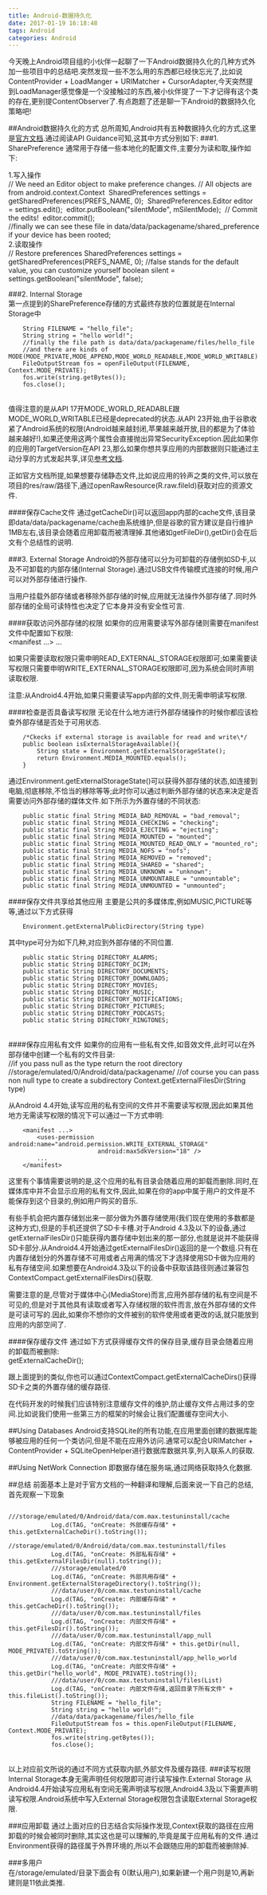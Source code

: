 ```yaml
---
title: Android-数据持久化
date: 2017-01-19 16:18:48
tags: Android
categories: Android
---
```


今天晚上Android项目组的小伙伴一起聊了一下Android数据持久化的几种方式外加一些项目中的总结吧.突然发现一些不怎么用的东西都已经快忘光了,比如说ContentProvider + LoadManger + URIMatcher + CursorAdapter,今天突然提到LoadManager感觉像是一个没接触过的东西,被小伙伴提了一下才记得有这个类的存在,更别提ContentObserver了.有点跑题了还是聊一下Android的数据持久化策略吧!
<!-- more -->
##Android数据持久化的方式
总所周知,Android共有五种数据持久化的方式,这里是[官方文档](https://developer.android.com/guide/topics/data/data-storage.html).通过阅读API Guidance可知,这其中方式分别如下:
###1. SharePreference
通常用于存储一些本地化的配置文件,主要分为读和取,操作如下:

1.写入操作
​		
		// We need an Editor object to make preference changes.
  	    // All objects are from android.context.Context
​		SharedPreferences settings = getSharedPreferences(PREFS_NAME, 0);
​	    SharedPreferences.Editor editor = settings.edit();
​	    editor.putBoolean("silentMode", mSilentMode);
​	    // Commit the edits!
​	    editor.commit();   	    
​	   	 //finally we can see these file in data/data/packagename/shared_preference if your device has been rooted;   
2.读取操作
​    
		// Restore preferences
		SharedPreferences settings = getSharedPreferences(PREFS_NAME, 0);
		//false stands for the default value, you can customize yourself
		boolean silent = settings.getBoolean("silentMode", false);

###2. Internal Storage	
第一点提到的SharePreference存储的方式最终存放的位置就是在Internal Storage中

		String FILENAME = "hello_file";
		String string = "hello world!";
		//finally the file path is data/data/packagename/files/hello_file
		//and there are kinds of MODE(MODE_PRIVATE,MODE_APPEND,MODE_WORLD_READABLE,MODE_WORLD_WRITABLE)
		FileOutputStream fos = openFileOutput(FILENAME, Context.MODE_PRIVATE);
		fos.write(string.getBytes());
		fos.close();					


​		
值得注意的是从API 17开MODE\_WORLD\_READABLE跟MODE\_WORLD_WRITABLE已经是deprecated的状态.从API 23开始,由于谷歌收紧了Android系统的权限(Android越来越封闭,苹果越来越开放,目的都是为了体验越来越好!),如果还使用这两个属性会直接抛出异常SecurityException.因此如果你的应用的TargetVersion在API 23,那么如果你想共享应用的内部数据则只能通过主动分享的方式发起共享,详见[参考文档](https://developer.android.com/training/secure-file-sharing/index.html).

正如官方文档所提,如果想要存储静态文件,比如说应用的铃声之类的文件,可以放在项目的res/raw/路径下,通过openRawResource(R.raw.fileId)获取对应的资源文件.

####保存Cache文件
通过getCacheDir()可以返回app内部的cache文件,该目录即data/data/packagename/cache由系统维护,但是谷歌的官方建议是自行维护1MB左右,该目录会随着应用卸载而被清理掉.其他诸如getFileDir(),getDir()会在后文有个总结性的说明.

###3. External Storage
Android的外部存储可以分为可卸载的存储例如SD卡,以及不可卸载的内部存储(Internal Storage).通过USB文件传输模式连接的时候,用户可以对外部存储进行操作.

当用户挂载外部存储或者移除外部存储的时候,应用就无法操作外部存储了.同时外部存储的全局可读特性也决定了它本身并没有安全性可言.

####获取访问外部存储的权限
如果你的应用需要读写外部存储则需要在manifest文件中配置如下权限:
​		
		<manifest ...>
		    <uses-permission android:name="android.permission.WRITE_EXTERNAL_STORAGE" />
		    ...
		</manifest>		

如果只需要读取权限只需申明READ\_EXTERNAL\_STORAGE权限即可;如果需要读写权限只需要申明WRITE\_EXTERNAL\_STORAGE权限即可,因为系统会同时声明读取权限.

注意:从Android4.4开始,如果只需要读写app内部的文件,则无需申明读写权限.

####检查是否具备读写权限
无论在什么地方进行外部存储操作的时候你都应该检查外部存储是否处于可用状态.

		/*Ckecks if external storage is available for read and write\*/
		public boolean isExternalStorageAvailable(){
			String state = Environment.getExternalStorageState();
			return Environment.MEDIA_MOUNTED.equals();
		}

通过Environment.getExternalStorageState()可以获得外部存储的状态,如连接到电脑,彻底移除,不恰当的移除等等;此时你可以通过判断外部存储的状态来决定是否需要访问外部存储的媒体文件.如下所示为外置存储的不同状态:


	    public static final String MEDIA_BAD_REMOVAL = "bad_removal";
	    public static final String MEDIA_CHECKING = "checking";
	    public static final String MEDIA_EJECTING = "ejecting";
	    public static final String MEDIA_MOUNTED = "mounted";
	    public static final String MEDIA_MOUNTED_READ_ONLY = "mounted_ro";
	    public static final String MEDIA_NOFS = "nofs";
	    public static final String MEDIA_REMOVED = "removed";
	    public static final String MEDIA_SHARED = "shared";
	    public static final String MEDIA_UNKNOWN = "unknown";
	    public static final String MEDIA_UNMOUNTABLE = "unmountable";
	    public static final String MEDIA_UNMOUNTED = "unmounted";

####保存文件共享给其他应用
主要是公共的多媒体库,例如MUSIC,PICTURE等等,通过以下方式获得

		Environment.getExternalPublicDirectory(String type)

其中type可分为如下几种,对应到外部存储的不同位置.

	    public static String DIRECTORY_ALARMS;
	    public static String DIRECTORY_DCIM;
	    public static String DIRECTORY_DOCUMENTS;
	    public static String DIRECTORY_DOWNLOADS;
	    public static String DIRECTORY_MOVIES;
	    public static String DIRECTORY_MUSIC;
	    public static String DIRECTORY_NOTIFICATIONS;
	    public static String DIRECTORY_PICTURES;
	    public static String DIRECTORY_PODCASTS;
	    public static String DIRECTORY_RINGTONES;


​	    
####保存应用私有文件
如果你的应用有一些私有文件,如音效文件,此时可以在外部存储中创建一个私有的文件目录:
​	
		//if you pass null as the type return the root directory
		//storage/emulated/0/Android/data/packagename/
		//of course you can pass non null type to create a subdirectory
		Context.getExternalFilesDir(String type)    

从Android 4.4开始,读写应用的私有空间的文件并不需要读写权限,因此如果其他地方无需读写权限的情况下可以通过一下方式申明:

		<manifest ...>
			<uses-permission android:name="android.permission.WRITE_EXTERNAL_STORAGE"
					         android:maxSdkVersion="18" />
			...
		</manifest>

这里有个事情需要说明的是,这个应用的私有目录会随着应用的卸载而删除.同时,在媒体库中并不会显示应用的私有文件,因此,如果在你的app中属于用户的文件是不能保存到这个目录的,例如用户购买的音乐.	

有些手机会把内置存储划出来一部分做为外置存储使用(我们现在使用的多数都是这种方式),但是的手机还提供了SD卡卡槽.对于Android 4.3及以下的设备,通过getExternalFilesDir()只能获得内置存储中划出来的那一部分,也就是说并不能获得SD卡部分.从Android4.4开始通过getExternalFilesDir()返回的是一个数组.只有在内置存储划分的外置存储不可用或者占用满的情况下才选择使用SD卡做为应用的私有存储空间.如果想要在Android4.3及以下的设备中获取该路径则通过兼容包ContextCompact.getExternalFilesDirs()获取.

需要注意的是,尽管对于媒体中心(MediaStore)而言,应用外部存储的私有空间是不可见的,但是对于其他具有读取或者写入存储权限的软件而言,放在外部存储的文件是可读可写的.因此,如果你不想你的文件被别的软件使用或者更改的话,就只能放到应用的内部空间了.

####保存缓存文件
通过如下方式获得缓存文件的保存目录,缓存目录会随着应用的卸载而被删除:
​	
	getExternalCacheDir();

跟上面提到的类似,你也可以通过ContextCompact.getExternalCacheDirs()获得SD卡之类的外置存储的缓存路径.

在代码开发的时候我们应该特别注意缓存文件的维护,防止缓存文件占用过多的空间.比如说我们使用一些第三方的框架的时候会让我们配置缓存空间大小.

##Using Databases
Android支持SQLite的所有功能,在应用里面创建的数据库能够被应用的任何一个类访问,但是不能在应用外访问.通常可以配合URIMatcher + ContentProvider + SQLiteOpenHelper进行数据库数据共享,列入联系人的获取.

##Using NetWork Connection
即数据存储在服务端,通过网络获取持久化数据.

##总结
前面基本上是对于官方文档的一种翻译和理解,后面来说一下自己的总结,首先观察一下现象

	 			///storage/emulated/0/Android/data/com.max.testuninstall/cache
	            Log.d(TAG, "onCreate: 外部缓存存储" + this.getExternalCacheDir().toString());
	            //storage/emulated/0/Android/data/com.max.testuninstall/files
	            Log.d(TAG, "onCreate: 外部私有存储" + this.getExternalFilesDir(null).toString());
	            ///storage/emulated/0
	            Log.d(TAG, "onCreate: 外部共用存储" + Environment.getExternalStorageDirectory().toString());
	            ///data/user/0/com.max.testuninstall/cache
	            Log.d(TAG, "onCreate: 内部缓存存储" + this.getCacheDir().toString());
	            ///data/user/0/com.max.testuninstall/files
	            Log.d(TAG, "onCreate: 内部文件存储" + this.getFilesDir().toString());
	            ///data/user/0/com.max.testuninstall/app_null
	            Log.d(TAG, "onCreate: 内部文件存储" + this.getDir(null, MODE_PRIVATE).toString());
	            ///data/user/0/com.max.testuninstall/app_hello_world
	            Log.d(TAG, "onCreate: 内部文件存储" + this.getDir("hello_world", MODE_PRIVATE).toString());
	            ///data/user/0/com.max.testuninstall/files(List)
	            Log.d(TAG, "onCreate: 内部文件存储,返回目录下所有文件" + this.fileList().toString());
	            String FILENAME = "hello_file";
	            String string = "hello world!";
	            //data/data/packagename/files/hello_file
	            FileOutputStream fos = this.openFileOutput(FILENAME, Context.MODE_PRIVATE);
	            fos.write(string.getBytes());
	            fos.close();


​	
以上对应前文所说的通过不同方式获取内部,外部文件及缓存路径.
###读写权限
Internal Storage本身无需声明任何权限即可进行读写操作.External Storage
从Android4.4开始读写应用私有空间无需声明读写权限,Android4.3及以下需要声明读写权限.Android系统中写入External Storage权限包含读取External Storage权限.

###应用卸载	
通过上面对应的日志结合实际操作发现,Context获取的路径在应用卸载的时候会被同时删除,其实这也是可以理解的,毕竟是属于应用私有的文件.通过Environment获得的路径属于外界环境的,所以不会跟随应用的卸载而被删除掉.

###多用户	
在/storage/emulated/目录下面会有 0(默认用户),如果新建一个用户则是10,再新建则是11依此类推.
